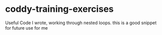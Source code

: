 # coddy-training-exercises
Useful Code I wrote, working through nested loops.  this is a good snippet for future use for me
